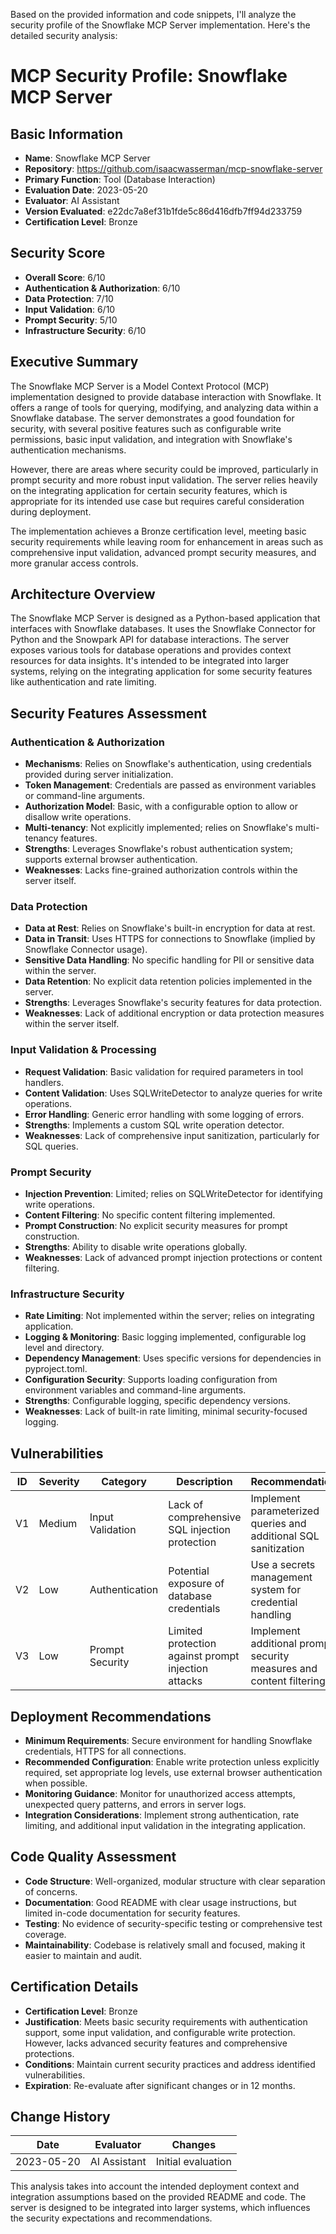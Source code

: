 Based on the provided information and code snippets, I'll analyze the security profile of the Snowflake MCP Server implementation. Here's the detailed security analysis:

# MCP Security Profile: Snowflake MCP Server

## Basic Information
- **Name**: Snowflake MCP Server
- **Repository**: https://github.com/isaacwasserman/mcp-snowflake-server
- **Primary Function**: Tool (Database Interaction)
- **Evaluation Date**: 2023-05-20
- **Evaluator**: AI Assistant
- **Version Evaluated**: e22dc7a8ef31b1fde5c86d416dfb7ff94d233759
- **Certification Level**: Bronze

## Security Score
- **Overall Score**: 6/10
- **Authentication & Authorization**: 6/10
- **Data Protection**: 7/10
- **Input Validation**: 6/10
- **Prompt Security**: 5/10
- **Infrastructure Security**: 6/10

## Executive Summary

The Snowflake MCP Server is a Model Context Protocol (MCP) implementation designed to provide database interaction with Snowflake. It offers a range of tools for querying, modifying, and analyzing data within a Snowflake database. The server demonstrates a good foundation for security, with several positive features such as configurable write permissions, basic input validation, and integration with Snowflake's authentication mechanisms.

However, there are areas where security could be improved, particularly in prompt security and more robust input validation. The server relies heavily on the integrating application for certain security features, which is appropriate for its intended use case but requires careful consideration during deployment.

The implementation achieves a Bronze certification level, meeting basic security requirements while leaving room for enhancement in areas such as comprehensive input validation, advanced prompt security measures, and more granular access controls.

## Architecture Overview

The Snowflake MCP Server is designed as a Python-based application that interfaces with Snowflake databases. It uses the Snowflake Connector for Python and the Snowpark API for database interactions. The server exposes various tools for database operations and provides context resources for data insights. It's intended to be integrated into larger systems, relying on the integrating application for some security features like authentication and rate limiting.

## Security Features Assessment

### Authentication & Authorization
- **Mechanisms**: Relies on Snowflake's authentication, using credentials provided during server initialization.
- **Token Management**: Credentials are passed as environment variables or command-line arguments.
- **Authorization Model**: Basic, with a configurable option to allow or disallow write operations.
- **Multi-tenancy**: Not explicitly implemented; relies on Snowflake's multi-tenancy features.
- **Strengths**: Leverages Snowflake's robust authentication system; supports external browser authentication.
- **Weaknesses**: Lacks fine-grained authorization controls within the server itself.

### Data Protection
- **Data at Rest**: Relies on Snowflake's built-in encryption for data at rest.
- **Data in Transit**: Uses HTTPS for connections to Snowflake (implied by Snowflake Connector usage).
- **Sensitive Data Handling**: No specific handling for PII or sensitive data within the server.
- **Data Retention**: No explicit data retention policies implemented in the server.
- **Strengths**: Leverages Snowflake's security features for data protection.
- **Weaknesses**: Lack of additional encryption or data protection measures within the server itself.

### Input Validation & Processing
- **Request Validation**: Basic validation for required parameters in tool handlers.
- **Content Validation**: Uses SQLWriteDetector to analyze queries for write operations.
- **Error Handling**: Generic error handling with some logging of errors.
- **Strengths**: Implements a custom SQL write operation detector.
- **Weaknesses**: Lack of comprehensive input sanitization, particularly for SQL queries.

### Prompt Security
- **Injection Prevention**: Limited; relies on SQLWriteDetector for identifying write operations.
- **Content Filtering**: No specific content filtering implemented.
- **Prompt Construction**: No explicit security measures for prompt construction.
- **Strengths**: Ability to disable write operations globally.
- **Weaknesses**: Lack of advanced prompt injection protections or content filtering.

### Infrastructure Security
- **Rate Limiting**: Not implemented within the server; relies on integrating application.
- **Logging & Monitoring**: Basic logging implemented, configurable log level and directory.
- **Dependency Management**: Uses specific versions for dependencies in pyproject.toml.
- **Configuration Security**: Supports loading configuration from environment variables and command-line arguments.
- **Strengths**: Configurable logging, specific dependency versions.
- **Weaknesses**: Lack of built-in rate limiting, minimal security-focused logging.

## Vulnerabilities
| ID | Severity | Category | Description | Recommendation | Status |
|----|----------|----------|-------------|----------------|--------|
| V1 | Medium | Input Validation | Lack of comprehensive SQL injection protection | Implement parameterized queries and additional SQL sanitization | Open |
| V2 | Low | Authentication | Potential exposure of database credentials | Use a secrets management system for credential handling | Open |
| V3 | Low | Prompt Security | Limited protection against prompt injection attacks | Implement additional prompt security measures and content filtering | Open |

## Deployment Recommendations
- **Minimum Requirements**: Secure environment for handling Snowflake credentials, HTTPS for all connections.
- **Recommended Configuration**: Enable write protection unless explicitly required, set appropriate log levels, use external browser authentication when possible.
- **Monitoring Guidance**: Monitor for unauthorized access attempts, unexpected query patterns, and errors in server logs.
- **Integration Considerations**: Implement strong authentication, rate limiting, and additional input validation in the integrating application.

## Code Quality Assessment
- **Code Structure**: Well-organized, modular structure with clear separation of concerns.
- **Documentation**: Good README with clear usage instructions, but limited in-code documentation for security features.
- **Testing**: No evidence of security-specific testing or comprehensive test coverage.
- **Maintainability**: Codebase is relatively small and focused, making it easier to maintain and audit.

## Certification Details
- **Certification Level**: Bronze
- **Justification**: Meets basic security requirements with authentication support, some input validation, and configurable write protection. However, lacks advanced security features and comprehensive protections.
- **Conditions**: Maintain current security practices and address identified vulnerabilities.
- **Expiration**: Re-evaluate after significant changes or in 12 months.

## Change History
| Date | Evaluator | Changes |
|------|-----------|---------|
| 2023-05-20 | AI Assistant | Initial evaluation |

This analysis takes into account the intended deployment context and integration assumptions based on the provided README and code. The server is designed to be integrated into larger systems, which influences the security expectations and recommendations.